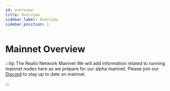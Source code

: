 ```yaml
---
id: overview
title: Overview
sidebar_label: Overview
sidebar_position: 1
---
```


# Mainnet Overview

:::tip The Realio Network Mainnet 
We will add information related to running mainnet nodes here as we prepare for our alpha mainnet. Please join our [Discord](https://discord.gg/Nv9EUbRnKb) to stay up to date on mainnet.  

:::


